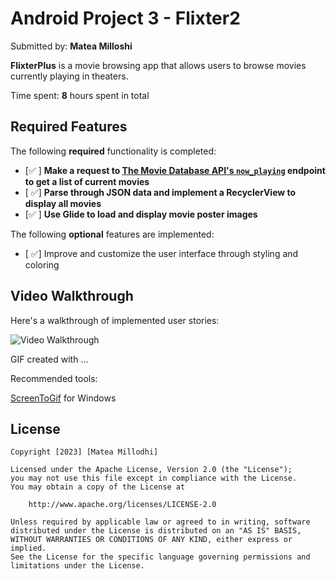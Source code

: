 # Android Project 3 - **Flixter2**

Submitted by: **Matea Milloshi**

**FlixterPlus** is a movie browsing app that allows users to browse movies currently playing in theaters.

Time spent: **8** hours spent in total

## Required Features

The following **required** functionality is completed:

- [✅ ] **Make a request to [The Movie Database API's `now_playing`](https://developers.themoviedb.org/3/movies/get-now-playing) endpoint to get a list of current movies**
- [ ✅] **Parse through JSON data and implement a RecyclerView to display all movies**
- [✅ ] **Use Glide to load and display movie poster images**

The following **optional** features are implemented:

- [ ✅] Improve and customize the user interface through styling and coloring


## Video Walkthrough

Here's a walkthrough of implemented user stories:

<img src='https://github.com/mateamilloshi/FlixterPlus/blob/master/walkthtough.gif' title='Video Walkthrough' width='' alt='Video Walkthrough' />

<!-- Replace this with whatever GIF tool you used! -->
GIF created with ...  

 Recommended tools:

[ScreenToGif](https://www.screentogif.com/) for Windows


## License

    Copyright [2023] [Matea Millodhi]

    Licensed under the Apache License, Version 2.0 (the "License");
    you may not use this file except in compliance with the License.
    You may obtain a copy of the License at

        http://www.apache.org/licenses/LICENSE-2.0

    Unless required by applicable law or agreed to in writing, software
    distributed under the License is distributed on an "AS IS" BASIS,
    WITHOUT WARRANTIES OR CONDITIONS OF ANY KIND, either express or implied.
    See the License for the specific language governing permissions and
    limitations under the License.
